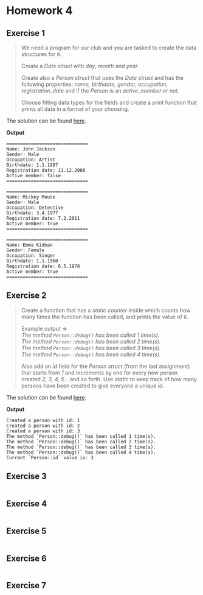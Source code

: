 # Homework 4

## Exercise 1

> We need a program for our club and you are tasked to create the data structures for it.
>
> Create a *Date struct* with *day*, *month* and *year*.
>
> Create also a *Person struct* that uses the *Date struct* and has the following properties: *name, birthdate, gender, occupation, registration_date* and if the *Person* is an *active_member* or not.
>
> Choose fitting data types for the fields and create a print function that prints all data in a format of your choosing.

The solution can be found [here](Exercise_1/).

**Output**

```
==============================
Name: John Jackson
Gender: Male
Occupation: Artist
Birthdate: 1.1.1987
Registration date: 11.12.2000
Active member: false
==============================

==============================
Name: Mickey Mouse
Gender: Male
Occupation: Detective
Birthdate: 3.4.1977
Registration date: 7.2.2011
Active member: true
==============================

==============================
Name: Emma Kidman
Gender: Female
Occupation: Singer
Birthdate: 1.1.1960
Registration date: 6.5.1978
Active member: true
==============================
```

## Exercise 2

> Create a function that has a *static counter* inside which counts how many times the function has been called, and prints the value of it.
>
> Example output =>  
> *The method `Person::debug()` has been called 1 time(s).*  
> *The method `Person::debug()` has been called 2 time(s).*  
> *The method `Person::debug()` has been called 3 time(s).*  
> *The method `Person::debug()` has been called 4 time(s).*
>
> Also add an *id* field for the *Person struct* (from the last assignment) that starts from *1* and increments by one for every new person created *2, 3, 4, 5...* and so forth. Use *static* to keep track of how many persons have been created to give everyone a unique *id*.

The solution can be found [here](Exercise_2/).

**Output**

```
Created a person with id: 1
Created a person with id: 2
Created a person with id: 3
The method `Person::debug()` has been called 1 time(s).
The method `Person::debug()` has been called 2 time(s).
The method `Person::debug()` has been called 3 time(s).
The method `Person::debug()` has been called 4 time(s).
Current `Person::id` value is: 3
```

## Exercise 3

> 

```cpp
```

## Exercise 4

> 

```cpp
```

## Exercise 5

> 

```cpp
```

## Exercise 6

> 

```cpp
```

## Exercise 7

> 

```cpp
```